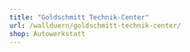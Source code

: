 ```yaml
---
title: "Goldschmitt Technik-Center"
url: /wallduern/goldschmitt-technik-center/
shop: Autowerkstatt
---
```

